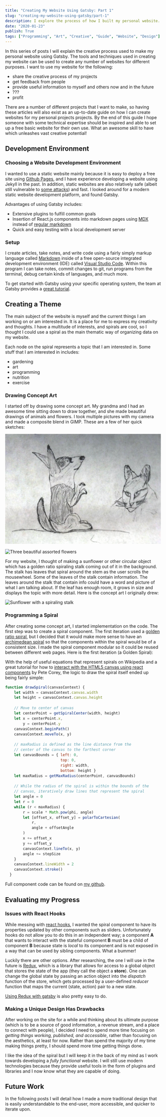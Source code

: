 ```yaml
---
title: "Creating My Website Using Gatsby: Part 1"
slug: "creating-my-website-using-gatsby/part-1"
description: I explore the process of how I built my personal website. I show each step in detail, covering the design process, pitfalls, tools, code, and techniques used to build the website. The first post covers the first steps of my adventure into using Gatsby and React.
date: "2020-01-23"
publish: True
tags: ["Programming", "Art", "Creative", "Guide", "Website", "Design"]
---
```


In this series of posts I will explain the creative process used to make my personal website using Gatsby. The tools and techniques used in creating my website can be used to create any number of websites for different purposes. I want to use my website for the following:
- share the creative process of my projects
- get feedback from people
- provide useful information to myself and others now and in the future
- ???
- profit

There are a number of different projects that I want to make, so having these articles will also exist as an up-to-date guide on how I can create websites for my personal projects projects. By the end of this guide I hope someone with some technical expertise should be inspired and able to set up a free basic website for their own use. What an awesome skill to have which unleashes vast creative potential!

## Development Environment

### Choosing a Website Development Environment

I wanted to use a static website mainly because it is easy to deploy a free site using [Github Pages](https://pages.github.com/), and I have experience developing a website using Jekyll in the past. In addition, static websites are also relatively safe (albeit still vulnerable to [some attacks](https://blog.sqreen.com/static-websites-security/)) and fast. I looked around for a modern static website development platform, and found Gatsby.

Advantages of using Gatsby includes:
- Extensive plugins to fulfill common goals
- Insertion of React.js components into markdown pages using [MDX](https://www.gatsbyjs.com/docs/how-to/routing/mdx/) instead of [regular markdown](https://www.gatsbyjs.com/docs/reference/markdown-syntax/)
- Quick and easy testing with a local development server

### Setup

I create articles, take notes, and write code using a fairly simply markup language called [Markdown](https://www.markdownguide.org/getting-started) inside of a free open-source integrated development environment (IDE) called [Visual Studio Code](https://code.visualstudio.com/). Within this program I can take notes, commit changes to git, run programs from the terminal, debug certain kinds of languages, and much more.

To get started with Gatsby using your specific operating system, the team at Gatsby provides a [great tutorial](https://www.gatsbyjs.com/docs/tutorial/).  

## Creating a Theme

The main subject of the website is myself and the current things I am working on or am interested in. It is a place for me to express my creativity and thoughts. I have a multitude of interests, and spirals are cool, so I thought I could use a spiral as the main thematic way of organizing data on my website.

Each node on the spiral represents a topic that I am interested in. Some stuff that I am interested in includes:
  - gardening
  - art
  - programming
  - nutrition
  - exercise

### Drawing Concept Art

I started off by drawing some concept art. My grandma and I had an awesome time sitting down to draw together, and she made beautiful drawings of animals and flowers. I took multiple pictures with my camera and made a composite blend in GIMP. These are a few of her quick sketches:

![Sketch of a begging dog and cute cat](./images/animals-1.png)

![Three beautiful assorted flowers](./images/flowers-1.png)

For my website, I thought of making a sunflower or other circular object which has a golden ratio spiraling stalk coming out of it in the background. The stalk has leaves that spiral around the stem as the user scrolls the mousewheel. Some of the leaves of the stalk contain information. The leaves around the stalk that contain info could have a word and picture of what I am talking about. If the leaf has enough room, it grows in size and displays the topic with more detail. Here is the concept art I originally drew:

![Sunflower with a spiraling stalk](./images/spiral-flower-1.png)

### Programming a Spiral 

After creating some concept art, I started implementation on the code. The first step was to create a spiral component. The first iteration used a [golden ratio spiral](https://en.wikipedia.org/wiki/Golden_spiral), but I decided that it would make more sense to have an [archimedean spiral](https://en.wikipedia.org/wiki/Archimedean_spiral) so that the components within the spiral would be of a consistent size. I made the spiral component modular so it could be reused between different web pages. Here is the first iteration (a Golden Spiral):

<GoldenSpiral offsetAngle={0}/>

With the help of useful equations that represent spirals on Wikipedia and a great tutorial for how to [interact with the HTML5 canvas using react components](http://www.petecorey.com/blog/2019/08/19/animating-a-canvas-with-react-hooks/) by Pete Corey, the logic to draw the spiral itself ended up being fairly simple:

```javascript
function drawSpiral(canvasContext) {
    let width = canvasContext.canvas.width
    let height = canvasContext.canvas.height

    // Move to center of canvas
    let centerPoint = getSpiralCenter(width, height)
    let x = centerPoint.x,
        y = centerPoint.y
    canvasContext.beginPath()
    canvasContext.moveTo(x, y)

    // maxRadius is defined as the line distance from the
    // center of the canvas to the farthest corner
    let canvasBounds = { left: 0,
                         top: 0, 
                         right: width,
                         bottom: height }
    let maxRadius = getMaxRadius(centerPoint, canvasBounds) 

    // While the radius of the spiral is within the bounds of the
    // canvas, iteratively draw lines that represent the spiral
    let angle = 0
    let r = 0
    while (r < maxRadius) {
        r = scale * Math.pow(phi, angle)
        let [offset_x, offset_y] = polarToCartesian(
            r,
            angle + offsetAngle
        )
        x += offset_x
        y += offset_y
        canvasContext.lineTo(x, y)
        angle += stepSize
    }
    canvasContext.lineWidth = 2
    canvasContext.stroke()
  }
```

Full component code can be found on [my github](https://github.com/BHennen/bhennen.github.io/blob/main/website/src/components/spiral.js).

## Evaluating my Progress

### Issues with React Hooks

While messing with [react hooks](https://reactjs.org/docs/hooks-intro.html), I wanted the spiral component to have its properties updated by other components such as sliders. Unfortunately hooks do not allow you to do this in an independent way; a component **A** that wants to interact with the stateful component **B** must be a child of component **B** because state is *local* to its component and is not exposed in a way that can be used by sibling components. What a bummer!

Luckily there are other options. After researching, the one I will use in the future is [Redux](https://redux.js.org/introduction/getting-started), which is a library that allows for access to a global object that stores the state of the app (they call the object a **store**). One can change the global state by passing an action object into the *dispatch* function of the store, which gets processed by a user-defined *reducer* function that maps the current (state, action) pair to a new state.

[Using Redux with gatsby](https://www.gatsbyjs.com/docs/adding-redux-store/) is also pretty easy to do.

### Making a Unique Design Has Drawbacks

After working on the site for a while and thinking about its ultimate purpose (which is to be a source of good information, a revenue stream, and a place to connect with people), I decided I need to spend more time focusing on *getting things working, published, and accessible*, rather than focusing on the aesthetics, at least for now. Rather than spend the majority of my time making things pretty, I should spend more time getting things done.

I like the idea of the spiral but I will keep it in the back of my mind as I work towards developing a *fully functional* website. I will still use modern technologies because they provide useful tools in the form of plugins and libraries and I now know what they are capable of doing. 

## Future Work

In the following posts I will detail how I made a more traditional design that is easily understandable to the end-user, more accessible, and quicker to iterate upon.

